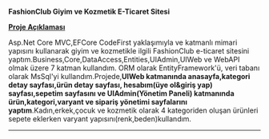  **FashionClub Giyim ve Kozmetik E-Ticaret Sitesi**

<u>**Proje Açıklaması**</u>

Asp.Net Core MVC,EFCore CodeFirst yaklaşımıyla ve katmanlı mimari yapısını kullanarak giyim ve kozmetikle ilgili FashionClub e-ticaret sitesini yaptım.Business,Core,DataAccess,Entities,UIAdmin,UIWeb ve WebAPI olmak üzere 7 katman kullandım. ORM olarak EntityFramework'ü, veri tabanı olarak MsSql'yi kullandım.Projede,**UIWeb katmanında anasayfa,kategori detay sayfası,ürün detay sayfası, hesabım(üye ol&giriş yap) sayfası,sepetim sayfasını ve UIAdmin(Yönetim Paneli) katmanında ürün,kategori,varyant ve sipariş yönetimi sayfalarını yaptım**.Kadın,erkek,çocuk ve kozmetik olarak 4 kategoriden oluşan ürünleri sepete eklerken varyant yapısını(renk,beden)kullandım.




---



